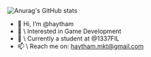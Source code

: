 ![Anurag's GitHub stats](https://github-readme-stats.vercel.app/api?username=haytham10&show_icons=true&theme=tokyonight)

- 👋 Hi, I’m @haytham
- 👀 \\ Interested in Game Development
- 🌱 \\ Currently a student at @1337FIL
- 📫 \\ Reach me on: haytham.mkt@gmail.com
